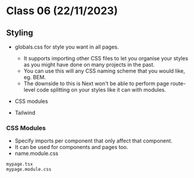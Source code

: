 # Class 06 (22/11/2023)

## Styling

- globals.css for style you want in all pages.

  - It supports importing other CSS files to let you organise your styles as you might have done on many projects in the past.
  - You can use this will any CSS naming scheme that you would like, eg. BEM.
  - The downside to this is Next won't be able to perform page route-level code splitting on your styles like it can with modules.

- CSS modules
- Tailwind

### CSS Modules

- Specify imports per component that only affect that component.
- It can be used for components and pages too.
- name.module.css

```
mypage.tsx
mypage.module.css

```
